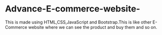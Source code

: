 # Advance-E-commerce-website-

This is made using HTML,CSS,JavaScript and Bootstrap.This is like other E-Commerce website where we can see the product and buy them and so on. 

